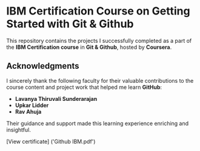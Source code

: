 # IBM Certification Course on Getting Started with Git & Github

This repository contains the projects I successfully completed as a part of the **IBM Certification course** in **Git & Github**, hosted by **Coursera**.

## Acknowledgments

I sincerely thank the following faculty for their valuable contributions to the course content and project work that helped me learn **GitHub**:

- **Lavanya Thiruvali Sunderarajan**
- **Upkar Lidder**
- **Rav Ahuja**

Their guidance and support made this learning experience enriching and insightful.

[View certificate] ('Github IBM.pdf')
